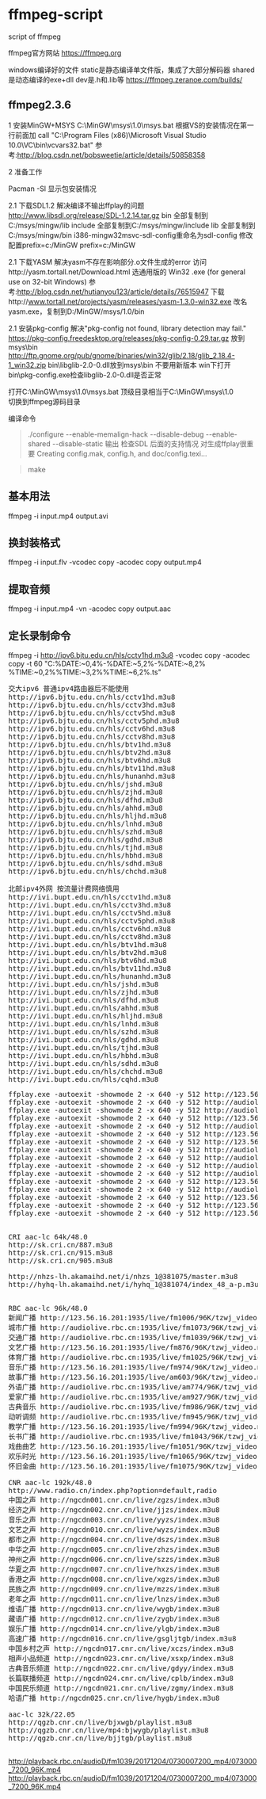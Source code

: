 # ffmpeg-script
script of ffmpeg

ffmpeg官方网站 https://ffmpeg.org

windows编译好的文件
static是静态编译单文件版，集成了大部分解码器
shared是动态编译的exe+dll
dev是.h和.lib等
https://ffmpeg.zeranoe.com/builds/

## ffmpeg2.3.6 
1 安装MinGW+MSYS 
C:\MinGW\msys\1.0\msys.bat 
根据VS的安装情况在第一行前面加 
call "C:\Program Files (x86)\Microsoft Visual Studio 10.0\VC\bin\vcvars32.bat" 
参考:http://blog.csdn.net/bobsweetie/article/details/50858358 
 
2 准备工作 

Pacman -Sl 显示包安装情况

2.1 下载SDL1.2 解决编译不输出ffplay的问题 
http://www.libsdl.org/release/SDL-1.2.14.tar.gz 
bin 全部复制到C:/msys/mingw/lib 
include 全部复制到C:/msys/mingw/include 
lib 全部复制到C:/msys/mingw/bin 
i386-mingw32msvc-sdl-config重命名为sdl-config 修改配置prefix=c:/MinGW  prefix=c:/MinGW

2.1 下载YASM 解决yasm不存在影响部分.o文件生成的error
访问http://yasm.tortall.net/Download.html
选通用版的 Win32 .exe (for general use on 32-bit Windows) 
参考:http://blog.csdn.net/hutianyou123/article/details/76515947
下载http://www.tortall.net/projects/yasm/releases/yasm-1.3.0-win32.exe
改名yasm.exe，复制到D:/MinGW/msys/1.0/bin

2.1 安装pkg-config
解决"pkg-config not found, library detection may fail."
https://pkg-config.freedesktop.org/releases/pkg-config-0.29.tar.gz
放到msys\bin
http://ftp.gnome.org/pub/gnome/binaries/win32/glib/2.18/glib_2.18.4-1_win32.zip
bin\libglib-2.0-0.dll放到msys\bin 不要用新版本 
win下打开bin\pkg-config.exe检查libglib-2.0-0.dll是否正常

打开C:\MinGW\msys\1.0\msys.bat
顶级目录相当于C:\MinGW\msys\1.0\
切换到ffmpeg源码目录

编译命令
>./configure --enable-memalign-hack --disable-debug --enable-shared --disable-static
输出
>检查SDL 后面的支持情况 对生成ffplay很重要
>Creating config.mak, config.h, and doc/config.texi...

>make

## 基本用法
ffmpeg -i input.mp4 output.avi

## 换封装格式
ffmpeg -i input.flv -vcodec copy -acodec copy output.mp4

## 提取音频
ffmpeg -i input.mp4 -vn -acodec copy output.aac

## 定长录制命令
ffmpeg -i http://ipv6.bjtu.edu.cn/hls/cctv1hd.m3u8 -vcodec copy -acodec copy -t 60 "C:\%DATE:~0,4%-%DATE:~5,2%-%DATE:~8,2% %TIME:~0,2%%TIME:~3,2%%TIME:~6,2%.ts"

<pre>
交大ipv6 普通ipv4路由器后不能使用
http://ipv6.bjtu.edu.cn/hls/cctv1hd.m3u8
http://ipv6.bjtu.edu.cn/hls/cctv3hd.m3u8
http://ipv6.bjtu.edu.cn/hls/cctv5hd.m3u8
http://ipv6.bjtu.edu.cn/hls/cctv5phd.m3u8
http://ipv6.bjtu.edu.cn/hls/cctv6hd.m3u8
http://ipv6.bjtu.edu.cn/hls/cctv8hd.m3u8
http://ipv6.bjtu.edu.cn/hls/btv1hd.m3u8
http://ipv6.bjtu.edu.cn/hls/btv2hd.m3u8
http://ipv6.bjtu.edu.cn/hls/btv6hd.m3u8
http://ipv6.bjtu.edu.cn/hls/btv11hd.m3u8
http://ipv6.bjtu.edu.cn/hls/hunanhd.m3u8
http://ipv6.bjtu.edu.cn/hls/jshd.m3u8
http://ipv6.bjtu.edu.cn/hls/zjhd.m3u8
http://ipv6.bjtu.edu.cn/hls/dfhd.m3u8
http://ipv6.bjtu.edu.cn/hls/ahhd.m3u8
http://ipv6.bjtu.edu.cn/hls/hljhd.m3u8
http://ipv6.bjtu.edu.cn/hls/lnhd.m3u8
http://ipv6.bjtu.edu.cn/hls/szhd.m3u8
http://ipv6.bjtu.edu.cn/hls/gdhd.m3u8
http://ipv6.bjtu.edu.cn/hls/tjhd.m3u8
http://ipv6.bjtu.edu.cn/hls/hbhd.m3u8
http://ipv6.bjtu.edu.cn/hls/sdhd.m3u8
http://ipv6.bjtu.edu.cn/hls/chchd.m3u8

北邮ipv4外网 按流量计费网络慎用
http://ivi.bupt.edu.cn/hls/cctv1hd.m3u8
http://ivi.bupt.edu.cn/hls/cctv3hd.m3u8
http://ivi.bupt.edu.cn/hls/cctv5hd.m3u8
http://ivi.bupt.edu.cn/hls/cctv5phd.m3u8
http://ivi.bupt.edu.cn/hls/cctv6hd.m3u8
http://ivi.bupt.edu.cn/hls/cctv8hd.m3u8
http://ivi.bupt.edu.cn/hls/btv1hd.m3u8
http://ivi.bupt.edu.cn/hls/btv2hd.m3u8
http://ivi.bupt.edu.cn/hls/btv6hd.m3u8
http://ivi.bupt.edu.cn/hls/btv11hd.m3u8
http://ivi.bupt.edu.cn/hls/hunanhd.m3u8
http://ivi.bupt.edu.cn/hls/jshd.m3u8
http://ivi.bupt.edu.cn/hls/zjhd.m3u8
http://ivi.bupt.edu.cn/hls/dfhd.m3u8
http://ivi.bupt.edu.cn/hls/ahhd.m3u8
http://ivi.bupt.edu.cn/hls/hljhd.m3u8
http://ivi.bupt.edu.cn/hls/lnhd.m3u8
http://ivi.bupt.edu.cn/hls/szhd.m3u8
http://ivi.bupt.edu.cn/hls/gdhd.m3u8
http://ivi.bupt.edu.cn/hls/tjhd.m3u8
http://ivi.bupt.edu.cn/hls/hbhd.m3u8
http://ivi.bupt.edu.cn/hls/sdhd.m3u8
http://ivi.bupt.edu.cn/hls/chchd.m3u8
http://ivi.bupt.edu.cn/hls/cqhd.m3u8
</pre>

<pre>
ffplay.exe -autoexit -showmode 2 -x 640 -y 512 http://123.56.16.201:1935/live/fm1006/96K/tzwj_video.m3u8
ffplay.exe -autoexit -showmode 2 -x 640 -y 512 http://audiolive.rbc.cn:1935/live/fm1073/96K/tzwj_video.m3u8
ffplay.exe -autoexit -showmode 2 -x 640 -y 512 http://audiolive.rbc.cn:1935/live/fm1039/96K/tzwj_video.m3u8
ffplay.exe -autoexit -showmode 2 -x 640 -y 512 http://123.56.16.201:1935/live/fm876/96K/tzwj_video.m3u8
ffplay.exe -autoexit -showmode 2 -x 640 -y 512 http://audiolive.rbc.cn:1935/live/fm1025/96K/tzwj_video.m3u8
ffplay.exe -autoexit -showmode 2 -x 640 -y 512 http://123.56.16.201:1935/live/fm974/96K/tzwj_video.m3u8
ffplay.exe -autoexit -showmode 2 -x 640 -y 512 http://123.56.16.201:1935/live/am603/96K/tzwj_video.m3u8
ffplay.exe -autoexit -showmode 2 -x 640 -y 512 http://audiolive.rbc.cn:1935/live/am774/96K/tzwj_video.m3u8
ffplay.exe -autoexit -showmode 2 -x 640 -y 512 http://audiolive.rbc.cn:1935/live/am927/96K/tzwj_video.m3u8
ffplay.exe -autoexit -showmode 2 -x 640 -y 512 http://audiolive.rbc.cn:1935/live/fm986/96K/tzwj_video.m3u8
ffplay.exe -autoexit -showmode 2 -x 640 -y 512 http://audiolive.rbc.cn:1935/live/fm945/96K/tzwj_video.m3u8
ffplay.exe -autoexit -showmode 2 -x 640 -y 512 http://123.56.16.201:1935/live/fm994/96K/tzwj_video.m3u8
ffplay.exe -autoexit -showmode 2 -x 640 -y 512 http://audiolive.rbc.cn:1935/live/fm1043/96K/tzwj_video.m3u8
ffplay.exe -autoexit -showmode 2 -x 640 -y 512 http://123.56.16.201:1935/live/fm1051/96K/tzwj_video.m3u8
ffplay.exe -autoexit -showmode 2 -x 640 -y 512 http://123.56.16.201:1935/live/fm1065/96K/tzwj_video.m3u8
ffplay.exe -autoexit -showmode 2 -x 640 -y 512 http://123.56.16.201:1935/live/fm1075/96K/tzwj_video.m3u8


CRI aac-lc 64k/48.0
http://sk.cri.cn/887.m3u8
http://sk.cri.cn/915.m3u8
http://sk.cri.cn/905.m3u8

http://nhzs-lh.akamaihd.net/i/nhzs_1@381075/master.m3u8
http://hyhq-lh.akamaihd.net/i/hyhq_1@381074/index_48_a-p.m3u8?sd=10&rebase=on


RBC aac-lc 96k/48.0
新闻广播 http://123.56.16.201:1935/live/fm1006/96K/tzwj_video.m3u8
城市广播 http://audiolive.rbc.cn:1935/live/fm1073/96K/tzwj_video.m3u8
交通广播 http://audiolive.rbc.cn:1935/live/fm1039/96K/tzwj_video.m3u8
文艺广播 http://123.56.16.201:1935/live/fm876/96K/tzwj_video.m3u8
体育广播 http://audiolive.rbc.cn:1935/live/fm1025/96K/tzwj_video.m3u8
音乐广播 http://123.56.16.201:1935/live/fm974/96K/tzwj_video.m3u8
故事广播 http://123.56.16.201:1935/live/am603/96K/tzwj_video.m3u8
外语广播 http://audiolive.rbc.cn:1935/live/am774/96K/tzwj_video.m3u8
爱家广播 http://audiolive.rbc.cn:1935/live/am927/96K/tzwj_video.m3u8
古典音乐 http://audiolive.rbc.cn:1935/live/fm986/96K/tzwj_video.m3u8
动听调频 http://audiolive.rbc.cn:1935/live/fm945/96K/tzwj_video.m3u8
教学广播 http://123.56.16.201:1935/live/fm994/96K/tzwj_video.m3u8
长书广播 http://audiolive.rbc.cn:1935/live/fm1043/96K/tzwj_video.m3u8
戏曲曲艺 http://123.56.16.201:1935/live/fm1051/96K/tzwj_video.m3u8
欢乐时光 http://123.56.16.201:1935/live/fm1065/96K/tzwj_video.m3u8
怀旧金曲 http://123.56.16.201:1935/live/fm1075/96K/tzwj_video.m3u8

CNR aac-lc 192k/48.0
http://www.radio.cn/index.php?option=default,radio
中国之声 http://ngcdn001.cnr.cn/live/zgzs/index.m3u8
经济之声 http://ngcdn002.cnr.cn/live/jjzs/index.m3u8
音乐之声 http://ngcdn003.cnr.cn/live/yyzs/index.m3u8
文艺之声 http://ngcdn010.cnr.cn/live/wyzs/index.m3u8
都市之声 http://ngcdn004.cnr.cn/live/dszs/index.m3u8
中华之声 http://ngcdn005.cnr.cn/live/zhzs/index.m3u8
神州之声 http://ngcdn006.cnr.cn/live/szzs/index.m3u8
华夏之声 http://ngcdn007.cnr.cn/live/hxzs/index.m3u8
香港之声 http://ngcdn008.cnr.cn/live/xgzs/index.m3u8
民族之声 http://ngcdn009.cnr.cn/live/mzzs/index.m3u8
老年之声 http://ngcdn011.cnr.cn/live/lnzs/index.m3u8
维语广播 http://ngcdn013.cnr.cn/live/wygb/index.m3u8
藏语广播 http://ngcdn012.cnr.cn/live/zygb/index.m3u8
娱乐广播 http://ngcdn014.cnr.cn/live/ylgb/index.m3u8
高速广播 http://ngcdn016.cnr.cn/live/gsgljtgb/index.m3u8
中国乡村之声 http://ngcdn017.cnr.cn/live/xczs/index.m3u8
相声小品频道 http://ngcdn023.cnr.cn/live/xsxp/index.m3u8
古典音乐频道 http://ngcdn022.cnr.cn/live/gdyy/index.m3u8
长篇联播频道 http://ngcdn024.cnr.cn/live/cplb/index.m3u8
中国民乐频道 http://ngcdn021.cnr.cn/live/zgmy/index.m3u8
哈语广播 http://ngcdn025.cnr.cn/live/hygb/index.m3u8

aac-lc 32k/22.05
http://qgzb.cnr.cn/live/bjxwgb/playlist.m3u8
http://qgzb.cnr.cn/live/mp4:bjwygb/playlist.m3u8
http://qgzb.cnr.cn/live/bjjtgb/playlist.m3u8

</pre>
http://playback.rbc.cn/audioD/fm1039/20171204/0730007200_mp4/073000_7200_96K.mp4
http://playback.rbc.cn/audioD/fm1039/20171204/0730007200_mp4/073000_7200_96K.mp4
<pre>

</pre>
